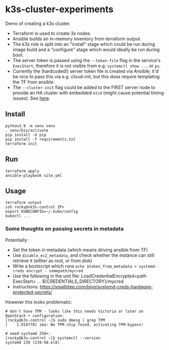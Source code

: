 # k3s-cluster-experiments

Demo of creating a k3s cluster.

- Terraform is used to create 3x nodes.
- Ansible builds an in-memory inventory from terraform output.
- The k3s role is split into an "install" stage which could be run during image build and a "configure" stage which
  would ideally be run during boot.
- The server token is passed using the `--token-file` flag in the service's `ExecStart`; therefore it is not visible from e.g. `systemctl show ...` or `ps`.
- Currently the (hardcoded!) server token file is created via Ansible; it'd be nice to pass this via e.g. cloud-init, but this does require templating the TF from ansible.
- The `--cluster-init` flag could be added to the FIRST server node to provide an HA cluster with embedded `etcd` (might cause potential timing issues). See [here](https://docs.k3s.io/datastore/ha-embedded).

## Install

    python3.9 -m venv venv
    . venv/bin/activate
    pip install -U pip
    pip install -f requirements.txt
    terraform init

## Run

    terraform apply
    ansible-playbook site.yml

## Usage

    terraform output
    ssh rocky@<k3s-control IP>
    export KUBECONFIG=~/.kube/config
    kubectl ...

### Some thoughts on passing secrets in metadata
Potentially:
- Set the token in metadata (which means driving ansible from TF)
- Use `disable_ec2_metadata`, and check whether the instance can still retrieve it (either as root, or from disk)
- Write a bootscript which runs `echo $token_from_metadata > systemd-creds encrypt - somepath/mycred`
- Use the following in the unit file:
        LoadCredentialEncrypted=path
        ExecStart= ... ${CREDENTIALS_DIRECTORY}/mycred
- Instructions: https://smallstep.com/blog/systemd-creds-hardware-protected-secrets/

However this looks problematic:

    # don't have TPM - looks like this needs Victoria or later on OpenStack + configuration:
    [rocky@k3s-control ~]$ sudo dmesg | grep TPM
    [    1.019778] ima: No TPM chip found, activating TPM-bypass!

    # need systemd 250+:
    [rocky@k3s-control ~]$ systemctl --version
    systemd 239 (239-58.el8)
